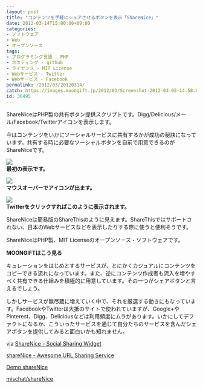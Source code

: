 ```yaml
---
layout: post
title: "コンテンツを手軽にシェアさせるボタンを表示「ShareNice」"
date: 2012-03-14T15:00:00+09:00
categories:
- ソフトウェア
- Web
- オープンソース
tags: 
- プログラミング言語 - PHP
- ホスティング - github
- ライセンス - MIT License
- Webサービス - Twitter
- Webサービス - Facebook
permalink: /2012/03/20120314/
catch: https://images.moongift.jp/2012/03/Screenshot-2012-03-05-14.58.01_thumb.png
id: 36495
---
```

ShareNiceはPHP製の共有ボタン提供スクリプトです。Digg/Delicious/メール/Facebook/Twitterアイコンを表示します。

  
<!--more-->  

今はコンテンツをいかにソーシャルサービスに共有するかが成功の秘訣になっています。共有する時に必要なソーシャルボタンを自前で用意できるのがShareNiceです。

  

[![](https://images.moongift.jp/2012/03/Screenshot-2012-03-05-14.57.58_thumb.png)](https://images.moongift.jp/2012/03/Screenshot-2012-03-05-14.57.58.png)  
**最初の表示です。**

  

[![](https://images.moongift.jp/2012/03/Screenshot-2012-03-05-14.58.01_thumb.png)](https://images.moongift.jp/2012/03/Screenshot-2012-03-05-14.58.01.png)  
**マウスオーバーでアイコンが出ます。**

  

[![](https://images.moongift.jp/2012/03/Screenshot-2012-03-05-14.58.20_thumb.png)](https://images.moongift.jp/2012/03/Screenshot-2012-03-05-14.58.20.png)  
**Twitterをクリックすればこのように表示されます。**

  

ShareNiceは簡易版のShareThisのように見えます。ShareThisではサポートされない、日本のWebサービスなどを表示したりする際に使うと便利そうです。

  

ShareNiceはPHP製、MIT Licenseのオープンソース・ソフトウェアです。

  
  
  

**MOONGIFTはこう見る**

  

キュレーションをはじめとするサービスが、とにかくカジュアルにコンテンツをコピーできる流れになっています。また、逆にコンテンツ作成者も流入を増やすべく共有できる仕組みを積極的に用意しています。その一つがシェアボタンと言えるでしょう。

  

しかしサービスが無尽蔵に増えていく中で、それを厳選する動きにもなっています。FacebookやTwitterは大抵のサイトで使われていますが、Google+やPinterest、Digg、Deliciousなどは利用頻度にムラがあります。いかにしてデファクトになるか、こういったサービスを通じて自分たちのサービスを含んだシェアボタンを提供してみると面白いかも知れません。

  

via [ShareNice - Social Sharing Widget](http://www.findbestopensource.com/product/sharenice)

  

[shareNice - Awesome URL Sharing Service](http://sharenice.org/)

  

[Demo shareNice](http://sharenice.org/demo)

  

[mischat/shareNice](https://github.com/mischat/shareNice)

